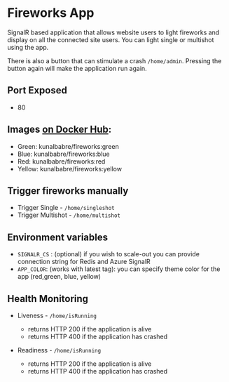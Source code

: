 # Fireworks App

SignalR based application that allows website users to light fireworks and display on all the connected site users. You can light single or multishot using the app.

There is also a button that can stimulate a crash  ```/home/admin```. Pressing the button again will make the application run again.



## Port Exposed
* 80

## Images [on Docker Hub](https://cloud.docker.com/u/kunalbabre/repository/docker/kunalbabre/fireworks): 

* Green: kunalbabre/fireworks:green
* Blue: kunalbabre/fireworks:blue
* Red: kunalbabre/fireworks:red
* Yellow: kunalbabre/fireworks:yellow

## Trigger fireworks manually 

* Trigger Single - ```/home/singleshot```
* Trigger Multishot - ```/home/multishot```


## Environment  variables 
* ```SIGNALR_CS```  : (optional) if you wish to scale-out you can provide connection string for Redis and Azure SignalR
* ```APP_COLOR```:  (works with latest tag): you can specify theme color for the app (red,green, blue, yellow)

## Health Monitoring 

* Liveness - ```/home/isRunning```
    * returns HTTP 200 if the application is alive
    * returns HTTP 400 if the application has crashed

* Readiness  - ```/home/isRunning``` 
    * returns HTTP 200 if the application is alive
    * returns HTTP 400 if the application has crashed

